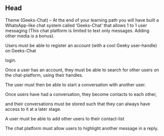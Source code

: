 ## Head
Theme (Geeks-Chat) – At the end of your learning path you will have built a WhatsApp-like chat system called ‘Geeks-Chat’ that allows 1 to 1 user messaging (This chat platform is limited to text only messages. Adding other media is a bonus).  

Users must be able to register an account (with a cool Geeky user-handle) on Geeks-Chat 

login.  

Once a user has an account, they must be able to search for other users on the chat-platform, using their handles.  

The user must then be able to start a conversation with another user.  

Once users have had a conversation, they become contacts to each other,  

and their conversations must be stored such that they can always have access to it at a later stage. 

A user must be able to add other users to their contact-list 

The chat platform must allow users to highlight another message in a reply. 